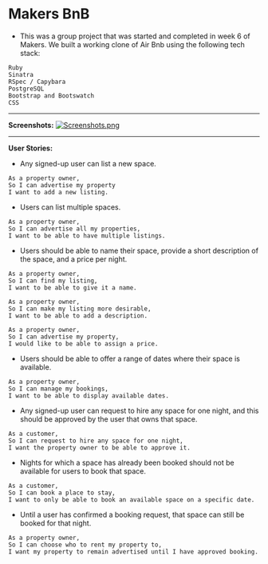 # Makers BnB

* This was a group project that was started and completed in week 6 of Makers. We built a working clone of Air Bnb using the following tech stack:

```
Ruby
Sinatra
RSpec / Capybara
PostgreSQL
Bootstrap and Bootswatch
CSS
```
-----
**Screenshots:**
[![Screenshots.png](http://i68.tinypic.com/db795.png)](http://tinypic.com/r/db795/9)

-----
**User Stories:**


* Any signed-up user can list a new space.

```
As a property owner,
So I can advertise my property
I want to add a new listing.
```

* Users can list multiple spaces.

```
As a property owner,
So I can advertise all my properties,
I want to be able to have multiple listings.
```

* Users should be able to name their space, provide a short description of the space, and a price per night.

```
As a property owner,
So I can find my listing,
I want to be able to give it a name.
```
```
As a property owner,
So I can make my listing more desirable,
I want to be able to add a description.
```
```
As a property owner,
So I can advertise my property,
I would like to be able to assign a price.
```

* Users should be able to offer a range of dates where their space is available.

```
As a property owner,
So I can manage my bookings,
I want to be able to display available dates.
```

* Any signed-up user can request to hire any space for one night, and this should be approved by the user that owns that space.

```
As a customer,
So I can request to hire any space for one night,
I want the property owner to be able to approve it.
```

* Nights for which a space has already been booked should not be available for users to book that space.

```
As a customer,
So I can book a place to stay,
I want to only be able to book an available space on a specific date.
```

* Until a user has confirmed a booking request, that space can still be booked for that night.

```
As a property owner,
So I can choose who to rent my property to,
I want my property to remain advertised until I have approved booking.
```
